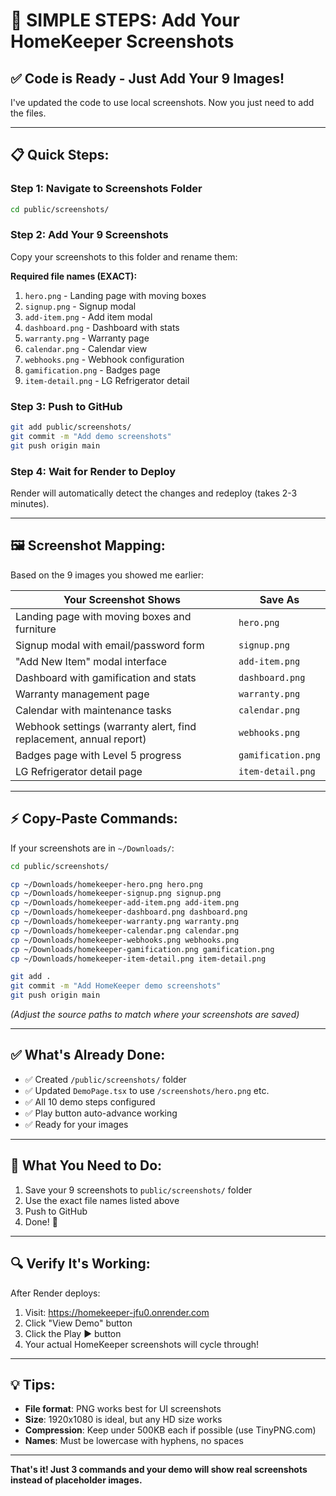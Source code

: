 # 🎯 SIMPLE STEPS: Add Your HomeKeeper Screenshots

## ✅ Code is Ready - Just Add Your 9 Images!

I've updated the code to use local screenshots. Now you just need to add the files.

---

## 📋 Quick Steps:

### Step 1: Navigate to Screenshots Folder

```bash
cd public/screenshots/
```

### Step 2: Add Your 9 Screenshots

Copy your screenshots to this folder and rename them:

**Required file names (EXACT):**

1. `hero.png` - Landing page with moving boxes
2. `signup.png` - Signup modal
3. `add-item.png` - Add item modal
4. `dashboard.png` - Dashboard with stats
5. `warranty.png` - Warranty page
6. `calendar.png` - Calendar view
7. `webhooks.png` - Webhook configuration
8. `gamification.png` - Badges page
9. `item-detail.png` - LG Refrigerator detail

### Step 3: Push to GitHub

```bash
git add public/screenshots/
git commit -m "Add demo screenshots"
git push origin main
```

### Step 4: Wait for Render to Deploy

Render will automatically detect the changes and redeploy (takes 2-3 minutes).

---

## 🖼️ Screenshot Mapping:

Based on the 9 images you showed me earlier:

| Your Screenshot Shows | Save As |
|----------------------|---------|
| Landing page with moving boxes and furniture | `hero.png` |
| Signup modal with email/password form | `signup.png` |
| "Add New Item" modal interface | `add-item.png` |
| Dashboard with gamification and stats | `dashboard.png` |
| Warranty management page | `warranty.png` |
| Calendar with maintenance tasks | `calendar.png` |
| Webhook settings (warranty alert, find replacement, annual report) | `webhooks.png` |
| Badges page with Level 5 progress | `gamification.png` |
| LG Refrigerator detail page | `item-detail.png` |

---

## ⚡ Copy-Paste Commands:

If your screenshots are in `~/Downloads/`:

```bash
cd public/screenshots/

cp ~/Downloads/homekeeper-hero.png hero.png
cp ~/Downloads/homekeeper-signup.png signup.png
cp ~/Downloads/homekeeper-add-item.png add-item.png
cp ~/Downloads/homekeeper-dashboard.png dashboard.png
cp ~/Downloads/homekeeper-warranty.png warranty.png
cp ~/Downloads/homekeeper-calendar.png calendar.png
cp ~/Downloads/homekeeper-webhooks.png webhooks.png
cp ~/Downloads/homekeeper-gamification.png gamification.png
cp ~/Downloads/homekeeper-item-detail.png item-detail.png

git add .
git commit -m "Add HomeKeeper demo screenshots"
git push origin main
```

*(Adjust the source paths to match where your screenshots are saved)*

---

## ✅ What's Already Done:

- ✅ Created `/public/screenshots/` folder
- ✅ Updated `DemoPage.tsx` to use `/screenshots/hero.png` etc.
- ✅ All 10 demo steps configured
- ✅ Play button auto-advance working
- ✅ Ready for your images

---

## 🎯 What You Need to Do:

1. Save your 9 screenshots to `public/screenshots/` folder
2. Use the exact file names listed above
3. Push to GitHub
4. Done! 🎉

---

## 🔍 Verify It's Working:

After Render deploys:

1. Visit: https://homekeeper-jfu0.onrender.com
2. Click "View Demo" button
3. Click the Play ▶️ button
4. Your actual HomeKeeper screenshots will cycle through!

---

## 💡 Tips:

- **File format**: PNG works best for UI screenshots
- **Size**: 1920x1080 is ideal, but any HD size works
- **Compression**: Keep under 500KB each if possible (use TinyPNG.com)
- **Names**: Must be lowercase with hyphens, no spaces

---

**That's it! Just 3 commands and your demo will show real screenshots instead of placeholder images.**
